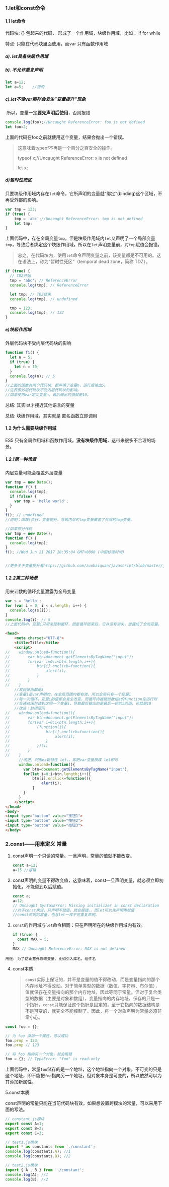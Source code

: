 ### 1.let和const命令

#### 1.1 let命令

代码块:	{} 包起来的代码， 形成了一个作用域，块级作用域，比如： if  for while

特点: 只能在代码块里面使用，而var 只有函数作用域

##### a). let具备块级作用域

##### b). 不允许重复声明   

```javascript
let a=12;
let a=5;	//错的
```

##### c).let不像var那样会发生”变量提升”现象

​	所以，变量一定**要先声明后使用**，否则报错

```javascript
console.log(foo);//Uncaught ReferenceError: foo is not defined
let foo=2;
```

上面的代码在foo之前就使用这个变量，结果会抛出一个错误。

> 这意味着typeof不再是一个百分之百安全的操作。
>
> typeof x;//Uncaught ReferenceError: x is not defined
>
> let x;

##### d)暂时性死区

只要块级作用域内存在`let`命令，它所声明的变量就“绑定”(binding)这个区域，不再受外部的影响。

```javascript
var tmp = 123;
if (true) {
	tmp = 'abc';//Uncaught ReferenceError: tmp is not defined
	let tmp;
}
```

上面代码中，存在全局变量`tmp`，但是块级作用域内`let`又声明了一个局部变量`tmp`，导致后者绑定这个块级作用域，所以在`let`声明变量前，对`tmp`赋值会报错。

> 总之，在代码块内，使用`let`命令声明变量之前，该变量都是不可用的。这在语法上，称为“暂时性死区”（temporal dead zone，简称 TDZ）。

```javascript
if (true) {
  // TDZ开始
  tmp = 'abc'; // ReferenceError
  console.log(tmp); // ReferenceError

  let tmp; // TDZ结束
  console.log(tmp); // undefined

  tmp = 123;
  console.log(tmp); // 123
}
```

##### e)块级作用域

外层代码块不受内层代码块的影响

```javascript
function f1() {
  let n = 5;
  if (true) {
    let n = 10;
  }
  console.log(n); // 5
}
//上面的函数有两个代码块，都声明了变量n，运行后输出5。
//这表示外层代码块不受内层代码块的影响。
//如果使用var定义变量n，最后输出的值就是10。
```

总结: 其实let才接近其他语言的变量

总结: 块级作用域，其实就是 匿名函数立即调用

#### 1.2 为什么需要块级作用域

ES5 只有全局作用域和函数作用域，**没有块级作用域**，这带来很多不合理的场景。

##### 1.2.1第一种场景

内层变量可能会覆盖外层变量

```javascript
var tmp = new Date();
function f() {
  console.log(tmp);
  if (false) {
    var tmp = 'hello world';
  }
}
f(); // undefined
//说明：函数f执行，变量提升，导致内层的tmp变量覆盖了外层的tmp变量。

//如果部分代码
var tmp = new Date();
function f() {
  console.log(tmp);
}
f(); //Wed Jun 21 2017 20:35:04 GMT+0800 (中国标准时间)


//更多关于变量提升看https://github.com/zuobaiquan/javascript/blob/master/js%E4%B8%AD%E7%9A%84%E5%8F%98%E9%87%8F%E6%8F%90%E5%8D%87.md
```

##### 1.2.2第二种场景

用来计数的循环变量泄露为全局变量

```javascript
var s = 'hello';
for (var i = 0; i < s.length; i++) {
  console.log(s[i]);
}
console.log(i); // 5
//上面代码中，变量i只用来控制循环，但是循环结束后，它并没有消失，泄露成了全局变量。
```



 

```html
<head>
    <meta charset="UTF-8">
    <title>Title</title>
    <script>
//    window.onload=function(){
//        var btn=document.getElementsByTagName("input");
//        for(var i=0;i<btn.length;i++){
//            btn[i].onclick=function(){
//                alert(i);
//            }
//        }
//    }
    //发现弹出都是3
    //变量i是var声明的，在全局范围内都有效，所以全局只有一个变量i
    //每一次循环，变量i的值都会发生改变，而循环内被赋给数组a的function在运行时
    //会通过闭包读到这同一个变量i，导致最后输出的是最后一轮的i的值，也就是10
    //改进：封闭空间
//    window.onload=function(){
//        var btn=document.getElementsByTagName("input");
//        for(var i=0;i<btn.length;i++){
//            (function(i){
//                btn[i].onclick=function(){
//                    alert(i);
//                }
//            })(i)
//        }
//    }
      //改进，利用es新特性 let，，即把var变量换成 let即可
      window.onload=function(){
        var btn=document.getElementsByTagName("input");
        for(let i=0;i<btn.length;i++){
            btn[i].onclick=function(){
                alert(i);
            }
        }
      }
    </script>
</head>
<body>
<input type="button" value="按钮1">
<input type="button" value="按钮2">
<input type="button" value="按钮3">
</body>
```

### 2.const——用来定义 常量

1. const声明一个只读的常量。一旦声明，常量的值就不能改变。

   ```javascript
   const a=12;
   a=15	//报错
   ```

2. const声明的变量不得改变值，这意味着，const一旦声明变量，就必须立即初始化，不能留到以后赋值。

   ```javascript
   const a;
   a=12;
   // Uncaught SyntaxError: Missing initializer in const declaration
   //对于const来说，只声明不赋值，就会报错。，而let可以先声明再赋值
   //const声明的常量，也与let一样不可重复声明。
   ```

3. `const`的作用域与`let`命令相同：只在声明所在的块级作用域内有效。

   ```javascript
   if (true) {
     const MAX = 5;
   }
   MAX // Uncaught ReferenceError: MAX is not defined
   ```

```
用途: 为了防止意外修改变量、比如引入库名，组件名
```

4. const本质

   > `const`实际上保证的，并不是变量的值不得改动，而是变量指向的那个内存地址不得改动。对于简单类型的数据（数值、字符串、布尔值），值就保存在变量指向的那个内存地址，因此等同于常量。但对于复合类型的数据（主要是对象和数组），变量指向的内存地址，保存的只是一个指针，`const`只能保证这个指针是固定的，至于它指向的数据结构是不是可变的，就完全不能控制了。因此，将一个对象声明为常量必须非常小心。

```javascript
const foo = {};

// 为 foo 添加一个属性，可以成功
foo.prop = 123;
foo.prop // 123

// 将 foo 指向另一个对象，就会报错
foo = {}; // TypeError: "foo" is read-only
```

上面代码中，常量`foo`储存的是一个地址，这个地址指向一个对象。不可变的只是这个地址，即不能把`foo`指向另一个地址，但对象本身是可变的，所以依然可以为其添加新属性。

  5.const本质

const声明的常量只能在当前代码块有效。如果想设置跨模块的常量，可以采用下面的写法。

```javascript
// constant.js模块
export const A=1;
export const B=2;
export const C=3;

// test1.js模块
import * as constants from './constant';
console.log(constants.A); //1
console.log(constants.B); //2

// test2.js模块
import { A , B } from './constant';
console.log(A); //1
console.log(B); //2
```





